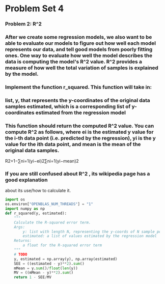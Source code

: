 # Problem Set 4
### Problem 2: R^2

### After we create some regression models, we also want to be able to evaluate our models to figure out how well each model represents our data, and tell good models from poorly fitting ones. One way to evaluate how well the model describes the data is computing the model's R^2 value. R^2 provides a measure of how well the total variation of samples is explained by the model.

### Implement the function r_squared. This function will take in:

### list, y, that represents the y-coordinates of the original data samples estimated, which is a corresponding list of y-coordinates estimated from the regression model

### This function should return the computed R^2 value. You can compute R^2 as follows, where ei is the estimated y value for the i-th data point (i.e. predicted by the regression), yi is the y value for the ith data point, and mean is the mean of the original data samples.


R2=1−∑ni=1(yi−ei)2∑ni=1(yi−mean)2

### If you are still confused about R^2 , its wikipedia page has a good explanation 
about its use/how to calculate it.

```py
import os
os.environ["OPENBLAS_NUM_THREADS"] = "1"
import numpy as np
def r_squared(y, estimated):
    """
    Calculate the R-squared error term.
    Args:
        y: list with length N, representing the y-coords of N sample points
        estimated: a list of values estimated by the regression model
    Returns:
        a float for the R-squared error term
    """
    # TODO
    y, estimated = np.array(y), np.array(estimated)
    SEE = ((estimated - y)**2).sum()
    mMean = y.sum()/float(len(y))
    MV = ((mMean - y)**2).sum()
    return 1 - SEE/MV
```

